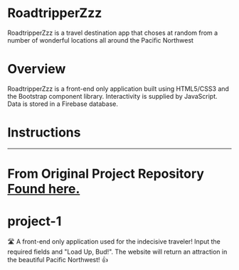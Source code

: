 # RoadtripperZzz
RoadtripperZzz is a travel destination app that choses at random from a number of wonderful locations all around the Pacific Northwest

# Overview
RoadtripperZzz is a front-end only application built using HTML5/CSS3 and the Bootstrap component library. Interactivity is supplied by JavaScript. Data is stored in a Firebase database.

# Instructions
---
# From Original Project Repository [Found here.](https://github.com/VolksRat71/project-1)
# project-1
:motorway: A front-end only application used for the indecisive traveler! Input the required fields and "Load Up, Bud!". The website will return an attraction in the beautiful Pacific Northwest!  👍
